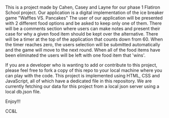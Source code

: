 This is a project made by Cahen, Casey and Layne for our phase 1 Flatiron School project. 
Our application is a digital implementation of the ice breaker game "Waffles VS. Pancakes"
The user of our application will be presented with 2 different food options and be asked to keep only one of them.
There will be a comments section where users can make notes and present their case for why a given food item should be kept over the alternative.
There will be a timer at the top of the application that counts down from 60. 
When the timer reaches zero, the users selection will be submitted automatically and the game will move to the next round.
When all of the food items have been eliminated the users will be left with one food item that 'wins'.

If you are a developer who is wanting to add or contribute to this project, please feel free to fork a copy of this repo to your local machine where you can play with the code.
This project is implemented using HTML, CSS and JavaScript, all of which have a dedicated file in this repository. 
We are currently fetching our data for this project from a local json server using a local db.json file.

Enjoy!!!

CC&L